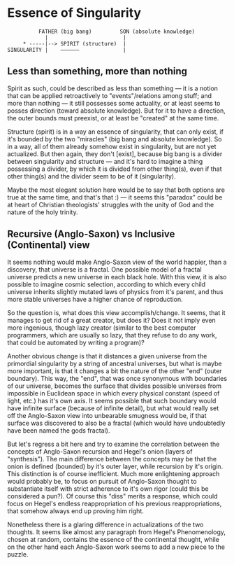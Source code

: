 Essence of Singularity
======================

```
          FATHER (big bang)         SON (absolute knowledge)
            |                        |
     * -----|--> SPIRIT (structure)  |
SINGULARITY |    ——————              |
```

Less than something, more than nothing
--------------------------------------
Spirit as such, could be described as less than something — it is a notion that can be applied retroactively to "events"/relations among stuff; and more than nothing — it still possesses some actuality, or at least seems to posses direction (toward absolute knowledge). But for it to have a direction, the outer bounds must preexist, or at least be "created" at the same time.

Structure (spirit) is in a way an essence of singularity, that can only exist, if it's bounded by the two "miracles" (big bang and absolute knowledge). So in a way, all of them already somehow exist in singularity, but are not yet actualized. But then again, they don't [exist], because big bang is a divider between singularity and structure — and it's hard to imagine a thing possessing a divider, by which it is divided from other thing(s), even if that other thing(s) and the divider seem to be of it (singularity).

Maybe the most elegant solution here would be to say that both options are true at the same time, and that's that :) — it seems this "paradox" could be at heart of Christian theologists' struggles with the unity of God and the nature of the holy trinity.

Recursive (Anglo-Saxon) vs Inclusive (Continental) view
-------------------------------------------------------
It seems nothing would make Anglo-Saxon view of the world happier, than a discovery, that universe is a fractal. One possible model of a fractal universe predicts a new universe in each black hole. With this view, it is also possible to imagine cosmic selection, according to which every child universe inherits slightly mutated laws of physics from it's parent, and thus more stable universes have a higher chance of reproduction.

So the question is, what does this view accomplish/change. It seems, that it manages to get rid of a great creator, but does it? Does it not imply even more ingenious, though lazy creator (similar to the best computer programmers, which are usually so lazy, that they refuse to do any work, that could be automated by writing a program)?

Another obvious change is that it distances a given universe from the primordial singularity by a string of ancestral universes, but what is maybe more important, is that it changes a bit the nature of the other "end" (outer boundary). This way, the "end", that was once synonymous with boundaries of our universe, becomes the surface that divides possible universes from impossible in Euclidean space in which every physical constant (speed of light, etc.) has it's own axis. It seems possible that such boundary would have infinite surface (because of infinite detail), but what would really set off the Anglo-Saxon view into unbearable smugness would be, if that surface was discovered to also be a fractal (which would have undoubtedly have been named the gods fractal).

But let's regress a bit here and try to examine the correlation between the concepts of Anglo-Saxon recursion and Hegel's onion (layers of "synthesis"). The main difference between the concepts may be that the onion is defined (bounded) by it's outer layer, while recursion by it's origin. This distinction is of course inefficient. Much more enlightening approach would probably be, to focus on pursuit of Anglo-Saxon thought to substantiate itself with strict adherence to it's own rigor (could this be considered a pun?). Of course this "diss" merits a response, which could focus on Hegel's endless reappropriation of his previous reappropriations, that somehow always end up proving him right.

Nonetheless there is a glaring difference in actualizations of the two thoughts. It seems like almost any paragraph from Hegel's Phenomenology, chosen at random, contains the essence of the continental thought, while on the other hand each Anglo-Saxon work seems to add a new piece to the puzzle.





